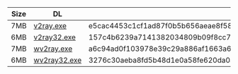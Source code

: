 |    Size   |     DL  | sha512sum |
|  ---  |  ---  |  ---  |
| 7MB | [v2ray.exe](https://cdn.jsdelivr.net/gh/googleians/v2ray-core@main/v2ray.exe) | e5cac4453c1cf1ad87f0b5b656aeae8f580cbfbfe8b19895dc4da8c5c23026a564b43668d3e12af718e91c8de6a452ae107141081f80a82893ab12ad03a8d95f |
| 6MB | [v2ray32.exe](https://cdn.jsdelivr.net/gh/googleians/v2ray-core@main/v2ray32.exe) | 157c4b6239a7141382034809b09f8cc732a886c27bfb0f817d45a444338bc1ba65716d6a3902d4656cbb9a767e51557e98f06b98f870fb1077db42af0c565d8d |
| 7MB | [wv2ray.exe](https://cdn.jsdelivr.net/gh/googleians/v2ray-core@main/wv2ray.exe) | a6c94ad0f103978e39c29a886af1663a6cc0d835976434847f6d476d292f28c89d542e214bb014dab671a545ad697763b58ac51ce2090731e9954e6cf2f55dbd |
| 6MB | [wv2ray32.exe](https://cdn.jsdelivr.net/gh/googleians/v2ray-core@main/wv2ray32.exe) | 3276c30aeba8fd5b48d1e0a58fe620da0a9016b7b5bede7c7d689f65ccf16c748138e43d48cceec5f73c9c59a9d9ae61953b20a40bb838c2e7424276d286054c |

